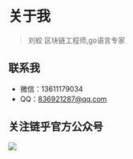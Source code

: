 # 关于我

> 刘蛟 区块链工程师,go语言专家

## 联系我

- 微信：13611179034
- QQ：836921287@qq.com



## 关注链乎官方公众号

![](http://om1c35wrq.bkt.clouddn.com/lianhu.jpg)


